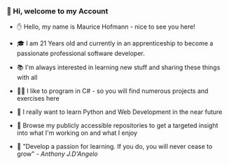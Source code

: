 ### 👋 Hi, welcome to my Account

- ✋ Hello, my name is Maurice Hofmann - nice to see you here!
- 🎓 I am 21 Years old and currently in an apprenticeship to become a passionate professional software developer.
- 📚 I'm always interested in learning new stuff and sharing these things with all
- 👨‍💻 I like to program in C# - so you will find numerous projects and exercises here
- 🐍 I really want to learn Python and Web Development in the near future
- 👀 Browse my publicly accessible repositories to get a targeted insight into what I'm working on and what I enjoy

- 📖 "Develop a passion for learning. If you do, you will never cease to grow" - <i>Anthony J.D'Angelo</i>
